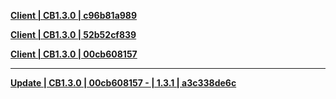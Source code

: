 **[Client | CB1.3.0 | c96b81a989 ](https://hk4e-download.oss-cn-shanghai.aliyuncs.com/client_app/pc/YuanShen_CB1.3.0_c96b81a989.zip)**

**[Client | CB1.3.0 | 52b52cf839 ](https://hk4e-download.oss-cn-shanghai.aliyuncs.com/client_app/pc/YuanShen_CB1.3.0_52b52cf839.zip)**

**[Client | CB1.3.0 | 00cb608157 ](https://hk4e-download.oss-cn-shanghai.aliyuncs.com/client_app/pc/YuanShen_CB1.3.0_00cb608157.zip)**

-----

**[Update | CB1.3.0 | 00cb608157 - | 1.3.1 | a3c338de6c ](https://hk4e-download.oss-cn-shanghai.aliyuncs.com/client_app/pc/CB1.3.0_00cb608157_CB1.3.1_a3c338de6c_diff.zip)**
